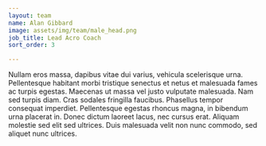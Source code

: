 ```yaml
---
layout: team
name: Alan Gibbard
image: assets/img/team/male_head.png
job_title: Lead Acro Coach
sort_order: 3

---
```


Nullam eros massa, dapibus vitae dui varius, vehicula scelerisque urna. Pellentesque habitant morbi tristique senectus et netus et malesuada fames ac turpis egestas. Maecenas ut massa vel justo vulputate malesuada. Nam sed turpis diam. Cras sodales fringilla faucibus. Phasellus tempor consequat imperdiet. Pellentesque egestas rhoncus magna, in bibendum urna placerat in. Donec dictum laoreet lacus, nec cursus erat. Aliquam molestie sed elit sed ultrices. Duis malesuada velit non nunc commodo, sed aliquet nunc ultrices.